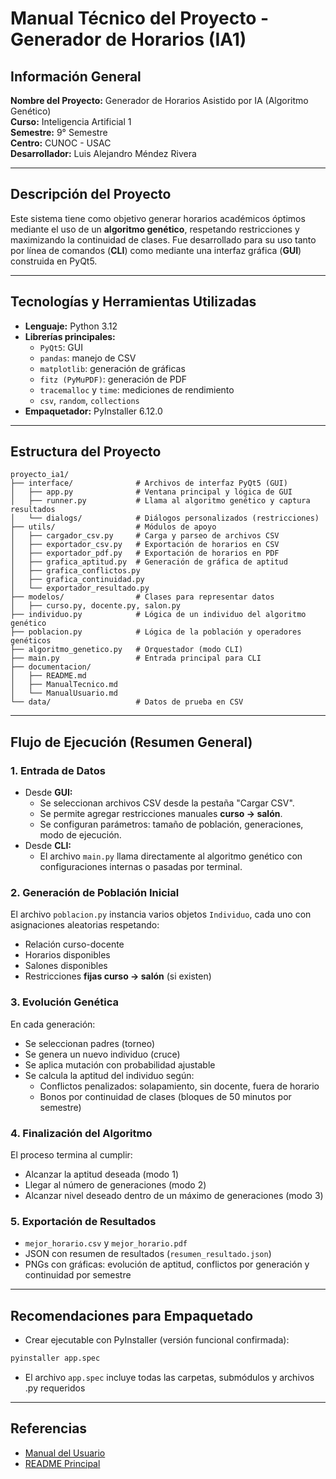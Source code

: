 # Manual Técnico del Proyecto - Generador de Horarios (IA1)

## Información General
**Nombre del Proyecto:** Generador de Horarios Asistido por IA (Algoritmo Genético)  
**Curso:** Inteligencia Artificial 1  
**Semestre:** 9° Semestre  
**Centro:** CUNOC - USAC  
**Desarrollador:** Luis Alejandro Méndez Rivera  

---

## Descripción del Proyecto
Este sistema tiene como objetivo generar horarios académicos óptimos mediante el uso de un **algoritmo genético**, respetando restricciones y maximizando la continuidad de clases. Fue desarrollado para su uso tanto por línea de comandos (**CLI**) como mediante una interfaz gráfica (**GUI**) construida en PyQt5.

---

## Tecnologías y Herramientas Utilizadas
- **Lenguaje:** Python 3.12
- **Librerías principales:**
  - `PyQt5`: GUI
  - `pandas`: manejo de CSV
  - `matplotlib`: generación de gráficas
  - `fitz (PyMuPDF)`: generación de PDF
  - `tracemalloc` y `time`: mediciones de rendimiento
  - `csv`, `random`, `collections`
- **Empaquetador:** PyInstaller 6.12.0

---

## Estructura del Proyecto
```plaintext
proyecto_ia1/
├── interface/              # Archivos de interfaz PyQt5 (GUI)
│   ├── app.py              # Ventana principal y lógica de GUI
│   ├── runner.py           # Llama al algoritmo genético y captura resultados
│   └── dialogs/            # Diálogos personalizados (restricciones)
├── utils/                  # Módulos de apoyo
│   ├── cargador_csv.py     # Carga y parseo de archivos CSV
│   ├── exportador_csv.py   # Exportación de horarios en CSV
│   ├── exportador_pdf.py   # Exportación de horarios en PDF
│   ├── grafica_aptitud.py  # Generación de gráfica de aptitud
│   ├── grafica_conflictos.py
│   ├── grafica_continuidad.py
│   └── exportador_resultado.py
├── modelos/                # Clases para representar datos
│   ├── curso.py, docente.py, salon.py
├── individuo.py            # Lógica de un individuo del algoritmo genético
├── poblacion.py            # Lógica de la población y operadores genéticos
├── algoritmo_genetico.py   # Orquestador (modo CLI)
├── main.py                 # Entrada principal para CLI
├── documentacion/
│   ├── README.md
│   ├── ManualTecnico.md
│   └── ManualUsuario.md
└── data/                   # Datos de prueba en CSV
```

---

## Flujo de Ejecución (Resumen General)

### 1. Entrada de Datos
- Desde **GUI:**
  - Se seleccionan archivos CSV desde la pestaña "Cargar CSV".
  - Se permite agregar restricciones manuales **curso → salón**.
  - Se configuran parámetros: tamaño de población, generaciones, modo de ejecución.
- Desde **CLI:**
  - El archivo `main.py` llama directamente al algoritmo genético con configuraciones internas o pasadas por terminal.

### 2. Generación de Población Inicial
El archivo `poblacion.py` instancia varios objetos `Individuo`, cada uno con asignaciones aleatorias respetando:
- Relación curso-docente
- Horarios disponibles
- Salones disponibles
- Restricciones **fijas curso → salón** (si existen)

### 3. Evolución Genética
En cada generación:
- Se seleccionan padres (torneo)
- Se genera un nuevo individuo (cruce)
- Se aplica mutación con probabilidad ajustable
- Se calcula la aptitud del individuo según:
  - Conflictos penalizados: solapamiento, sin docente, fuera de horario
  - Bonos por continuidad de clases (bloques de 50 minutos por semestre)

### 4. Finalización del Algoritmo
El proceso termina al cumplir:
- Alcanzar la aptitud deseada (modo 1)
- Llegar al número de generaciones (modo 2)
- Alcanzar nivel deseado dentro de un máximo de generaciones (modo 3)

### 5. Exportación de Resultados
- `mejor_horario.csv` y `mejor_horario.pdf`
- JSON con resumen de resultados (`resumen_resultado.json`)
- PNGs con gráficas: evolución de aptitud, conflictos por generación y continuidad por semestre

---

## Recomendaciones para Empaquetado
- Crear ejecutable con PyInstaller (versión funcional confirmada):
```bash
pyinstaller app.spec
```
- El archivo `app.spec` incluye todas las carpetas, submódulos y archivos .py requeridos

---

## Referencias
- [Manual del Usuario](./ManualUsuario.md)
- [README Principal](../README.md)

